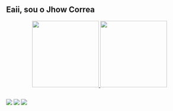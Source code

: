 ## Eaii, sou o Jhow Correa 

<div align="center">
  <a href="https://github.com/CorreaJhow">
  <img height="180em" src="https://github-readme-stats.vercel.app/api?username=CorreaJhow&show_icons=true&theme=dark&include_all_commits=true&count_private=true"/>
  <img height="180em" src="https://github-readme-stats.vercel.app/api/top-langs/?username=CorreaJhow&layout=compact&langs_count=7&theme=dark"/>
</div>
  
  ##
  
  <div> 
  <a href="https://www.instagram.com/jhow_correa/" target="_blank"><img src="https://img.shields.io/badge/-Instagram-%23E4405F?style=for-the-badge&logo=instagram&logoColor=white" target="_blank"></a>
  <a href = "mailto:jhonatasrcorrea@gmail.com"><img src="https://img.shields.io/badge/-Gmail-%23333?style=for-the-badge&logo=gmail&logoColor=white" target="_blank"></a> 
  <a href="https://www.linkedin.com/in/jhonatas-r-correa/" target="_blank"><img src="https://img.shields.io/badge/-LinkedIn-%230077B5?style=for-the-badge&logo=linkedin&logoColor=white" target="_blank"></a> 
 
</div>


